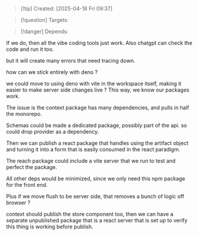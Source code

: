 
>[!tip] Created: [2025-04-18 Fri 09:37]

>[!question] Targets: 

>[!danger] Depends: 

If we do, then all the vibe coding tools just work.
Also chatgpt can check the code and run it too.

but it will create many errors that need tracing down.

how can we stick entirely with deno ?

we could move to using deno with vite in the workspace itself, making it easier to make server side changes live ?  This way, we know our packages work.

The issue is the context package has many dependencies, and pulls in half the monorepo.

Schemas could be made a dedicated package, possibly part of the api.
so could drop provider as a dependency.

Then we can publish a react package that handles using the artifact object and turning it into a form that is easily consumed in the react paradigm.

The reach package could include a vite server that we run to test and perfect the package.

All other deps would be minimized, since we only need this npm package for the front end.

Plus if we move flush to be server side, that removes a bunch of logic off browser ?

context should publish the store component too, then we can have a separate unpublished package that is a react server that is set up to verify this thing is working before publish.